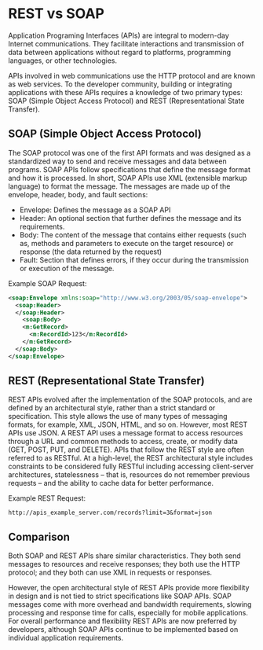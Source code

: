 # REST vs SOAP

Application Programing Interfaces (APIs) are integral to modern-day Internet communications. They facilitate interactions and transmission of data between applications without regard to platforms, programming languages, or other technologies.

APIs involved in web communications use the HTTP protocol and are known as web services. To the developer community, building or integrating applications with these APIs requires a knowledge of two primary types: SOAP (Simple Object Access Protocol) and REST (Representational State Transfer).

## SOAP (Simple Object Access Protocol)
The SOAP protocol was one of the first API formats and was designed as a standardized way to send and receive messages and data between programs. SOAP APIs follow specifications that define the message format and how it is processed. In short, SOAP APIs use XML (extensible markup language) to format the message. The messages are made up of the envelope, header, body, and fault sections: 

- Envelope: Defines the message as a SOAP API
- Header: An optional section that further defines the message and its requirements.
- Body: The content of the message that contains either requests (such as, methods and parameters to execute on the target resource) or response (the data returned by the request)
- Fault: Section that defines errors, if they occur during the transmission or execution of the message.

Example SOAP Request:

```xml
<soap:Envelope xmlns:soap="http://www.w3.org/2003/05/soap-envelope">
  <soap:Header>
  </soap:Header>
    <soap:Body>
    <m:GetRecord>
      <m:RecordId>123</m:RecordId>
    </m:GetRecord>
  </soap:Body>
</soap:Envelope>
```
## REST (Representational State Transfer)
REST APIs evolved after the implementation of the SOAP protocols, and are defined by an architectural style, rather than a strict standard or specification. This style allows the use of many types of messaging formats, for example, XML, JSON, HTML, and so on. However, most REST APIs use JSON. A REST API uses a message format to access resources through a URL and common methods to access, create, or modify data (GET, POST, PUT, and DELETE). APIs that follow the REST style are often referred to as RESTful. At a high-level, the REST architectural style includes constraints to be considered fully RESTful including accessing client-server architectures, statelessness – that is, resources do not remember previous requests – and the ability to cache data for better performance.

Example REST Request:

```url
http://apis_example_server.com/records?limit=3&format=json
```

## Comparison
Both SOAP and REST APIs share similar characteristics. They both send messages to resources and receive responses; they both use the HTTP protocol; and they both can use XML in requests or responses. 

However, the open architectural style of REST APIs provide more flexibility in design and is not tied to strict specifications like SOAP APIs. SOAP messages come with more overhead and bandwidth requirements, slowing processing and response time for calls, especially for mobile applications. For overall performance and flexibility REST APIs are now preferred by developers, although SOAP APIs continue to be implemented based on individual application requirements.


